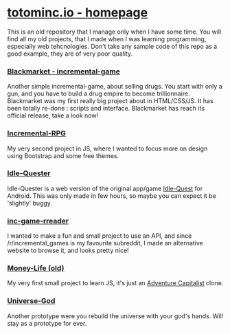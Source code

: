 # [totominc.io - homepage](https://totominc.io/)

This is an old repository that I manage only when I have some time. You will find all my old projects, that I made when I was learning programming, especially web tehcnologies. Don't take any sample code of this repo as a good example, they are of very poor quality.

### [Blackmarket - incremental-game](http://totominc.github.io/blackmarket)
Another simple incremental-game, about selling drugs. You start with only a gun, and you have to build a drug empire to become trillionnaire. Blackmarket was my first really big project about in HTML/CSS/JS. It has been totally re-done : scripts and interface. Blackmarket has reach its official release, take a look now!

### [Incremental-RPG](http://totominc.github.io/incremental-rpg)
My very second project in JS, where I wanted to focus more on design using Bootstrap and some free themes.

### [Idle-Quester](http://totominc.github.io/idle-quester)
Idle-Quester is a web version of the original app/game [Idle-Quest](https://play.google.com/store/apps/details?id=com.topcog.idlequest.android) for Android. This was only made in few hours, so maybe you can expect it be 'slightly' buggy.

### [inc-game-rreader](http://totominc.github.io/inc-games-rreader)
I wanted to make a fun and small project to use an API, and since /r/incremental_games is my favourite subreddit, I made an alternative website to browse it, and looks pretty nice!

### [Money-Life (old)](http://totominc.github.io/moneylife/old/)
My very first small project to learn JS, it's just an [Adventure Capitalist](http://www.kongregate.com/games/hyperhippogames/adventure-capitalist) clone.

### [Universe-God](http://totominc.github.io/universe-god)
Another prototype were you rebuild the universe with your god's hands. Will stay as a prototype for ever.
